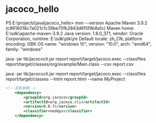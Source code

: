 # jacoco_hello
PS E:\projects\java\jacoco_hello> mvn --version
Apache Maven 3.9.2 (c9616018c7a021c1c39be70fb2843d6f5f9b8a1c)
Maven home: E:\sdk\apache-maven-3.9.2
Java version: 1.8.0_371, vendor: Oracle Corporation, runtime: E:\sdk\jdk\jre
Default locale: zh_CN, platform encoding: GBK
OS name: "windows 10", version: "10.0", arch: "amd64", family: "windows"

java -jar lib/jacococli.jar report report/target/jacoco.exec --classfiles report/target/classes/org/example/Main.class --csv report.csv

java -jar lib/jacococli.jar report report/target/jacoco.exec --classfiles report/target/classes --html report.html --name MyProject

```xml
<!--没有依赖-->
    <dependency>
        <groupId>org.jacoco</groupId>
        <artifactId>org.jacoco.cli</artifactId>
        <version>0.8.7</version>
        <classifier>nodeps</classifier>
    </dependency>
```